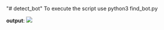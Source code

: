 "# detect_bot"
To execute the script use python3 find_bot.py

<strong>output</strong>:
<img src="https://i.imgur.com/VUojLpp.png"></img>
